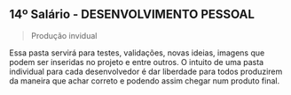 ## 14º Salário - DESENVOLVIMENTO PESSOAL

> Produção invidual

Essa pasta servirá para testes, validações, novas ideias, imagens que podem ser inseridas no projeto e entre outros. O intuito de uma pasta individual para cada desenvolvedor é dar liberdade para todos produzirem da maneira que achar correto e podendo assim chegar num produto final.